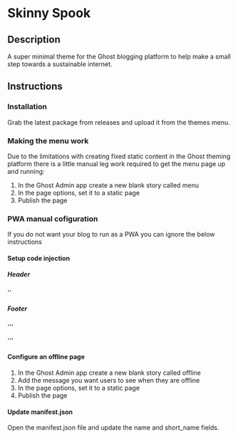 # Skinny Spook

## Description

A super minimal theme for the Ghost blogging platform to help make a small step towards a sustainable internet.

## Instructions

### Installation

Grab the latest package from releases and upload it from the themes menu.

### Making the menu work

Due to the limitations with creating fixed static content in the Ghost theming platform there is a little manual leg work required to get the menu page up and running:

1. In the Ghost Admin app create a new blank story called menu
2. In the page options, set it to a static page
3. Publish the page

### PWA manual cofiguration

If you do not want your blog to run as a PWA you can ignore the below instructions

#### Setup code injection

##### Header

'<link rel="manifest" href="/manifest.json">'

##### Footer

'''
<script>
if ('serviceWorker' in navigator) {
  window.addEventListener('load', () => {
    navigator.serviceWorker.register('/sw.js');
  });
}
</script>
'''

#### Configure an offline page

1. In the Ghost Admin app create a new blank story called offline
2. Add the message you want users to see when they are offline
3. In the page options, set it to a static page
4. Publish the page

#### Update manifest.json

Open the manifest.json file and update the name and short_name fields.